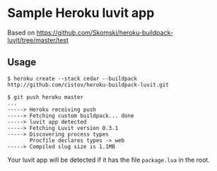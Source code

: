 Sample Heroku luvit app
=======================

Based on https://github.com/Skomski/heroku-buildpack-luvit/tree/master/test

Usage
-----

    $ heroku create --stack cedar --buildpack http://github.com/cistov/heroku-buildpack-luvit.git

    $ git push heroku master
    ...
    -----> Heroku receiving push
    -----> Fetching custom buildpack... done
    -----> luvit app detected
    -----> Fetching Luvit version 0.3.1
    -----> Discovering process types
           Procfile declares types -> web
    -----> Compiled slug size is 1.1MB

Your luvit app will be detected if it has the file `package.lua` in the root.
